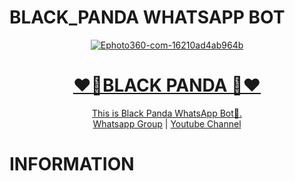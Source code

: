 # BLACK_PANDA WHATSAPP BOT
<div align="center">
<a href="https://ibb.co/zhs6W4y"><img src="https://i.ibb.co/ccJYKrG/Ephoto360-com-16210ad4ab964b.jpg" alt="Ephoto360-com-16210ad4ab964b" border="0"></a><br /><a target='_blank' href='https://the-crosswordsolver.com/offbeat-parisian-tourist-sites-6-letters'>
<h1>❤️🐼BLACK PANDA 🐼❤️</h1>
</div>
<p align="center">
      This is Black Panda WhatsApp Bot🐼.
      <br>
        <a href="https://chat.whatsapp.com/EiAMgRvran32kP9oChu5tb">Whatsapp Group</a> |
        <a href="https://youtube.com/channel/UCRt-7UDMMcfjunuZwZi481Q">Youtube Channel</a>
    <br>
</div>
<h1>INFORMATION</h1>


